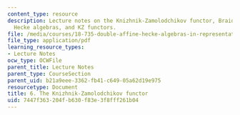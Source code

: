 ```yaml
---
content_type: resource
description: Lecture notes on the Knizhnik-Zamolodchikov functor, Braid groups and
  Hecke algebras, and KZ functors.
file: /media/courses/18-735-double-affine-hecke-algebras-in-representation-theory-combinatorics-geometry-and-mathematical-physics-fall-2009/7447f363204fb630f83e3f8fff261b04_MIT18_735F09_ch06.pdf
file_type: application/pdf
learning_resource_types:
- Lecture Notes
ocw_type: OCWFile
parent_title: Lecture Notes
parent_type: CourseSection
parent_uid: b21a9eee-3362-fb41-c649-05a62d19e975
resourcetype: Document
title: 6. The Knizhnik-Zamolodchikov functor
uid: 7447f363-204f-b630-f83e-3f8fff261b04
---
```

